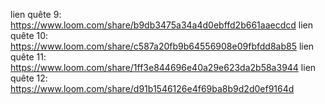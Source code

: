 lien quête 9: https://www.loom.com/share/b9db3475a34a4d0ebffd2b661aaecdcd
lien quête 10: https://www.loom.com/share/c587a20fb9b64556908e09fbfdd8ab85
lien quête 11: https://www.loom.com/share/1ff3e844696e40a29e623da2b58a3944
lien quête 12: https://www.loom.com/share/d91b1546126e4f69ba8b9d2d0ef9164d
